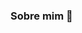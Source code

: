 ### Sobre mim 👋

<!--
**leonardosantos14/leonardosantos14** is a ✨ _special_ ✨ repository because its `README.md` (this file) appears on your GitHub profile.

Here are some ideas to get you started:

- 🔭 
- ⚡Tenho 19 anos e atualmente estou me graduando em Computação em Nuvem e cursando Análise e Desenvolvimento de Sistemas, concluindo em dezembro/2023.

